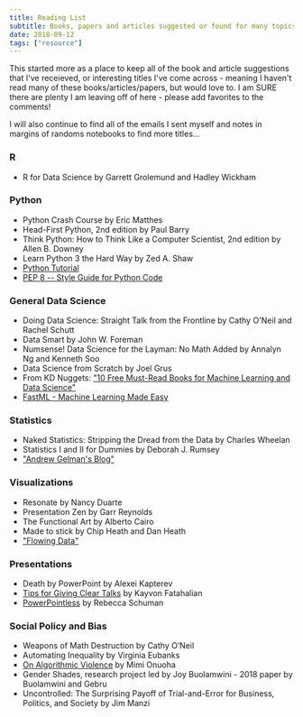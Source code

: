 ```yaml
---
title: Reading List
subtitle: Books, papers and articles suggested or found for many topics related to data science and social policy.
date: 2018-09-12
tags: ["resource"]
---
```

This started more as a place to keep all of the book and article suggestions that I've receieved, or interesting titles I've come across - meaning I haven't read many of these books/articles/papers, but would love to. I am SURE there are plenty I am leaving off of here - please add favorites to the comments!

I will also continue to find all of the emails I sent myself and notes in margins of randoms notebooks to find more titles...

### R
- R for Data Science by Garrett Grolemund and Hadley Wickham

### Python
- Python Crash Course by Eric Matthes
- Head-First Python, 2nd edition by Paul Barry
- Think Python: How to Think Like a Computer Scientist, 2nd edition by Allen B. Downey
- Learn Python 3 the Hard Way by Zed A. Shaw
- [Python Tutorial](https://docs.python.org/3.5/tutorial/index.html)
- [PEP 8 -- Style Guide for Python Code](https://www.python.org/dev/peps/pep-0008/?__s=sporotzvhpsbpbvziwfr)

### General Data Science
- Doing Data Science: Straight Talk from the Frontline by Cathy O'Neil and Rachel Schutt
- Data Smart by John W. Foreman
- Numsense! Data Science for the Layman: No Math Added by Annalyn Ng and Kenneth Soo
- Data Science from Scratch by Joel Grus
- From KD Nuggets: ["10 Free Must-Read Books for Machine Learning and Data Science"](https://www.kdnuggets.com/2017/04/10-free-must-read-books-machine-learning-data-science.html)
- [FastML - Machine Learning Made Easy](http://fastml.com/)

### Statistics
- Naked Statistics: Stripping the Dread from the Data by Charles Wheelan
- Statistics I and II for Dummies by Deborah J. Rumsey
- ["Andrew Gelman's Blog"](https://statmodeling.stat.columbia.edu/)

### Visualizations
- Resonate by Nancy Duarte
- Presentation Zen by Garr Reynolds
- The Functional Art by Alberto Cairo
- Made to stick by Chip Heath and Dan Heath
- ["Flowing Data"](https://flowingdata.com/)

### Presentations
- Death by PowerPoint by Alexei Kapterev
- [Tips for Giving Clear Talks](https://graphics.stanford.edu/~kayvonf/misc/cleartalktips.pdf) by Kayvon Fatahalian
- [PowerPointless](http://www.slate.com/articles/life/education/2014/03/powerpoint_in_higher_education_is_ruining_teaching.html) by Rebecca Schuman

### Social Policy and Bias
- Weapons of Math Destruction by Cathy O’Neil
- Automating Inequality by Virginia Eubanks
- [On Algorithmic Violence](https://github.com/MimiOnuoha/On-Algorithmic-Violence) by Mimi Onuoha
- Gender Shades, research project led by Joy Buolamwini - 2018 paper by Buolamwini and Gebru
- Uncontrolled: The Surprising Payoff of Trial-and-Error for Business, Politics, and Society by Jim Manzi